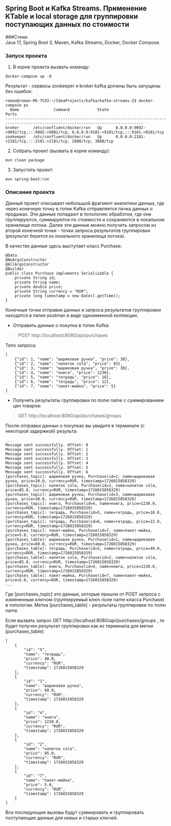 ## Spring Boot и Kafka Streams. Применение KTable и local storage для группировки поступающих данных по стоимости

###Стеки:  
Java 17, Spring Boot 3, Maven, Kafka Streams, Docker, Docker Compose.  

### Запуск проекта  

1. В корне проекта вызвать команду:  

```
docker-compose up -d
```
Результат - сервисы zookeeper и broker kafka должны быть запущены без ошибок:  
```
roman@roman-MS-7C83:~/IdeaProjects/kafka/kafka-streams-2$ docker-compose ps
  Name               Command            State                                         Ports                                       
----------------------------------------------------------------------------------------------------------------------------------
broker      /etc/confluent/docker/run   Up      0.0.0.0:9092->9092/tcp,:::9092->9092/tcp, 0.0.0.0:9101->9101/tcp,:::9101->9101/tcp
zookeeper   /etc/confluent/docker/run   Up      0.0.0.0:2181->2181/tcp,:::2181->2181/tcp, 2888/tcp, 3888/tcp   
```  

2. Собрать проект (вызвать в корне команду):  
```
mvn clean package
```

3. Запустить проект:  
```
mvn spring-boot:run
```


### Описание проекта
Данный проект описывает небольшой фрагмент аналитики данных, где через конечную точку в топик Kafka отправляется пачка данных о продажах. Эти данные попадают в топологию обработки, где они группируются, суммируются по стоимости и сохраняются в локальном хранилище потока. Далее эти данные можно получить запросом из второй конечной точки - точки запроса результатов группировки (результат берется из локального хранилища потока).  

В качестве данные здесь выступает класс Purchase:
```
@Data
@NoArgsConstructor
@AllArgsConstructor
@Builder
public class Purchase implements Serializable {
    private String id;
    private String name;
    private double price;
    private String currency = "RUR";
    private long timestamp = new Date().getTime();
}
```

Конечные точки отправки данных и запроса результатов группировки находятся в папке postman в виде одноименной коллекции.
* Отправить данные о покупка в топик Kafka:  
> POST http://localhost:8080/api/purchases  

Тело запроса:  
```
[
    {"id": 1, "name": "шариковая ручка", "price": 30},
    {"id": 2, "name": "напиток cola", "price": 85},
    {"id": 3, "name": "шариковая ручка", "price": 30},
    {"id": 4, "name": "книга", "price": 1230},
    {"id": 5, "name": "тетрадь", "price": 18},
    {"id": 6, "name": "тетрадь", "price": 22},
    {"id": 7, "name": "пакет-майка", "price": 5}
]
```  
* Получить результаты группировки по полю name с суммированием цен товаров:  
> GET http://localhost:8080/api/purchases/groups  

После отправки данных о покупках вы увидите в терминале (с некоторой задержкой) результа:  
```
...
Message sent successfully. Offset: 0
Message sent successfully. Offset: 1
Message sent successfully. Offset: 2
Message sent successfully. Offset: 3
Message sent successfully. Offset: 4
Message sent successfully. Offset: 5
Message sent successfully. Offset: 6
[purchases_topic]: шариковая ручка, Purchase(id=1, name=шариковая ручка, price=30.0, currency=RUR, timestamp=1726015858329)
[purchases_topic]: напиток cola, Purchase(id=2, name=напиток cola, price=85.0, currency=RUR, timestamp=1726015858329)
[purchases_topic]: шариковая ручка, Purchase(id=3, name=шариковая ручка, price=30.0, currency=RUR, timestamp=1726015858329)
[purchases_topic]: книга, Purchase(id=4, name=книга, price=1230.0, currency=RUR, timestamp=1726015858329)
[purchases_topic]: тетрадь, Purchase(id=5, name=тетрадь, price=18.0, currency=RUR, timestamp=1726015858329)
[purchases_topic]: тетрадь, Purchase(id=6, name=тетрадь, price=22.0, currency=RUR, timestamp=1726015858329)
[purchases_topic]: пакет-майка, Purchase(id=7, name=пакет-майка, price=5.0, currency=RUR, timestamp=1726015858329)
[purchases_table]: шариковая ручка, Purchase(id=1, name=шариковая ручка, price=60.0, currency=RUR, timestamp=1726015858329)
[purchases_table]: тетрадь, Purchase(id=5, name=тетрадь, price=40.0, currency=RUR, timestamp=1726015858329)
[purchases_table]: напиток cola, Purchase(id=2, name=напиток cola, price=85.0, currency=RUR, timestamp=1726015858329)
[purchases_table]: книга, Purchase(id=4, name=книга, price=1230.0, currency=RUR, timestamp=1726015858329)
[purchases_table]: пакет-майка, Purchase(id=7, name=пакет-майка, price=5.0, currency=RUR, timestamp=1726015858329)
...

```  
Где [purchases_topic] это данные, которые пришли от POST запроса с измененным ключом (группируемый ключ поле name класса Purchase) в топологии. Метка [purchases_table] - результаты группировки по полю name.  

Если вызвать запрос GET http://localhost:8080/api/purchases/groups , то будет получен результат группировки как из терминала для метки [purchases_table]:  
```
[
    {
        "id": "5",
        "name": "тетрадь",
        "price": 40.0,
        "currency": "RUR",
        "timestamp": 1726015858329
    },
    {
        "id": "1",
        "name": "шариковая ручка",
        "price": 60.0,
        "currency": "RUR",
        "timestamp": 1726015858329
    },
    {
        "id": "4",
        "name": "книга",
        "price": 1230.0,
        "currency": "RUR",
        "timestamp": 1726015858329
    },
    {
        "id": "2",
        "name": "напиток cola",
        "price": 85.0,
        "currency": "RUR",
        "timestamp": 1726015858329
    },
    {
        "id": "7",
        "name": "пакет-майка",
        "price": 5.0,
        "currency": "RUR",
        "timestamp": 1726015858329
    }
]
```  

Все последующие вызовы будут суммировать и группировать поступающие данные для новых и старых ключей.  
